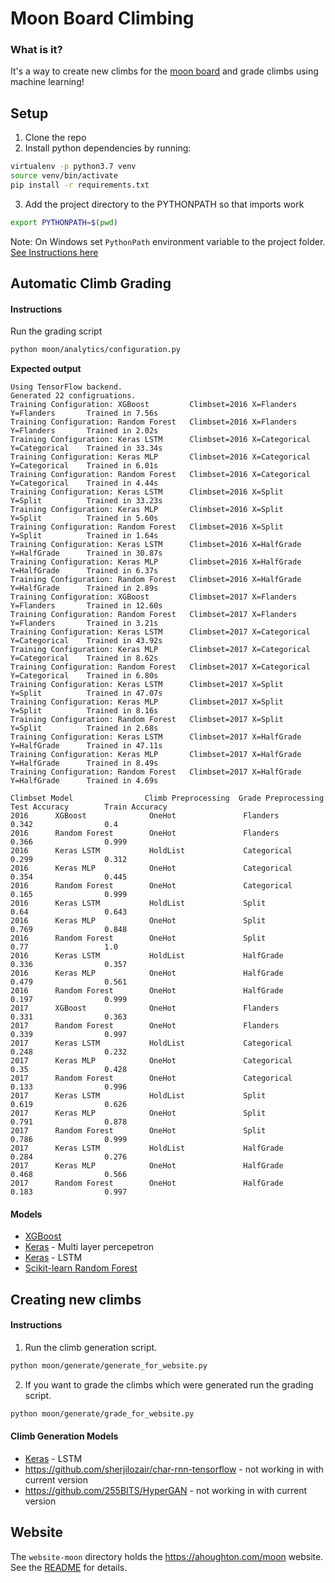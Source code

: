 # Moon Board Climbing

### What is it?

It's a way to create new climbs for the [moon board](https://www.moonboard.com/) and grade climbs using machine learning!

## Setup

1. Clone the repo
2. Install python dependencies by running:
```sh
virtualenv -p python3.7 venv
source venv/bin/activate
pip install -r requirements.txt
```
3. Add the project directory to the PYTHONPATH so that imports work
```sh
export PYTHONPATH=$(pwd)
```
Note: On Windows set `PythonPath` environment variable to the project folder. [See Instructions here](https://www.codingdefined.com/2015/09/how-to-set-up-pythonpath-in-windows-10.html)


## Automatic Climb Grading
#### Instructions
Run the grading script
```sh
python moon/analytics/configuration.py
```
**Expected output**
```
Using TensorFlow backend.
Generated 22 configruations.
Training Configuration: XGBoost         Climbset=2016 X=Flanders      Y=Flanders       Trained in 7.56s
Training Configuration: Random Forest   Climbset=2016 X=Flanders      Y=Flanders       Trained in 2.02s
Training Configuration: Keras LSTM      Climbset=2016 X=Categorical   Y=Categorical    Trained in 33.34s
Training Configuration: Keras MLP       Climbset=2016 X=Categorical   Y=Categorical    Trained in 6.01s
Training Configuration: Random Forest   Climbset=2016 X=Categorical   Y=Categorical    Trained in 4.44s
Training Configuration: Keras LSTM      Climbset=2016 X=Split         Y=Split          Trained in 33.23s
Training Configuration: Keras MLP       Climbset=2016 X=Split         Y=Split          Trained in 5.60s
Training Configuration: Random Forest   Climbset=2016 X=Split         Y=Split          Trained in 1.64s
Training Configuration: Keras LSTM      Climbset=2016 X=HalfGrade     Y=HalfGrade      Trained in 30.87s
Training Configuration: Keras MLP       Climbset=2016 X=HalfGrade     Y=HalfGrade      Trained in 6.37s
Training Configuration: Random Forest   Climbset=2016 X=HalfGrade     Y=HalfGrade      Trained in 2.89s
Training Configuration: XGBoost         Climbset=2017 X=Flanders      Y=Flanders       Trained in 12.60s
Training Configuration: Random Forest   Climbset=2017 X=Flanders      Y=Flanders       Trained in 3.21s
Training Configuration: Keras LSTM      Climbset=2017 X=Categorical   Y=Categorical    Trained in 43.92s
Training Configuration: Keras MLP       Climbset=2017 X=Categorical   Y=Categorical    Trained in 8.62s
Training Configuration: Random Forest   Climbset=2017 X=Categorical   Y=Categorical    Trained in 6.80s
Training Configuration: Keras LSTM      Climbset=2017 X=Split         Y=Split          Trained in 47.07s
Training Configuration: Keras MLP       Climbset=2017 X=Split         Y=Split          Trained in 8.16s
Training Configuration: Random Forest   Climbset=2017 X=Split         Y=Split          Trained in 2.68s
Training Configuration: Keras LSTM      Climbset=2017 X=HalfGrade     Y=HalfGrade      Trained in 47.11s
Training Configuration: Keras MLP       Climbset=2017 X=HalfGrade     Y=HalfGrade      Trained in 8.49s
Training Configuration: Random Forest   Climbset=2017 X=HalfGrade     Y=HalfGrade      Trained in 4.69s

Climbset Model                Climb Preprocessing  Grade Preprocessing  Test Accuracy        Train Accuracy
2016      XGBoost              OneHot               Flanders             0.342                0.4
2016      Random Forest        OneHot               Flanders             0.366                0.999
2016      Keras LSTM           HoldList             Categorical          0.299                0.312
2016      Keras MLP            OneHot               Categorical          0.354                0.445
2016      Random Forest        OneHot               Categorical          0.165                0.999
2016      Keras LSTM           HoldList             Split                0.64                 0.643
2016      Keras MLP            OneHot               Split                0.769                0.848
2016      Random Forest        OneHot               Split                0.77                 1.0
2016      Keras LSTM           HoldList             HalfGrade            0.336                0.357
2016      Keras MLP            OneHot               HalfGrade            0.479                0.561
2016      Random Forest        OneHot               HalfGrade            0.197                0.999
2017      XGBoost              OneHot               Flanders             0.331                0.363
2017      Random Forest        OneHot               Flanders             0.339                0.997
2017      Keras LSTM           HoldList             Categorical          0.248                0.232
2017      Keras MLP            OneHot               Categorical          0.35                 0.428
2017      Random Forest        OneHot               Categorical          0.133                0.996
2017      Keras LSTM           HoldList             Split                0.619                0.626
2017      Keras MLP            OneHot               Split                0.791                0.878
2017      Random Forest        OneHot               Split                0.786                0.999
2017      Keras LSTM           HoldList             HalfGrade            0.284                0.276
2017      Keras MLP            OneHot               HalfGrade            0.468                0.566
2017      Random Forest        OneHot               HalfGrade            0.183                0.997
```

#### Models

* [XGBoost](https://xgboost.readthedocs.io/en/latest)
* [Keras](https://keras.io/) - Multi layer percepetron
* [Keras](https://keras.io/) - LSTM
* [Scikit-learn Random Forest](https://scikit-learn.org/stable/modules/generated/sklearn.ensemble.RandomForestClassifier.html)

## Creating new climbs
#### Instructions
1. Run the climb generation script.
```sh
python moon/generate/generate_for_website.py
```
2. If you want to grade the climbs which were generated run the grading script.
```sh
python moon/generate/grade_for_website.py
```

#### Climb Generation Models

* [Keras](https://keras.io/) - LSTM
* https://github.com/sherjilozair/char-rnn-tensorflow - not working in with current version
* https://github.com/255BITS/HyperGAN - not working in with current version

## Website

The `website-moon` directory holds the https://ahoughton.com/moon website. See the [README](website-moon/README.md) for details.
